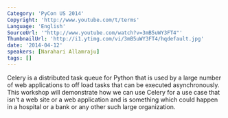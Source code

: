```yaml
---
Category: 'PyCon US 2014'
Copyright: 'http://www.youtube.com/t/terms'
Language: 'English'
SourceUrl: '"http://www.youtube.com/watch?v=3mB5uWY3FT4"'
ThumbnailUrl: 'http://i1.ytimg.com/vi/3mB5uWY3FT4/hqdefault.jpg'
date: '2014-04-12'
speakers: [Narahari Allamraju]
tags: []
---
```

Celery is a distributed task queue for Python that is used by a large number of web applications to off load tasks that can be executed asynchronously. This workshop will demonstrate how we can use Celery for a use case that isn't a web site or a web application and is something which could happen in a hospital or a bank or any other such large organization.